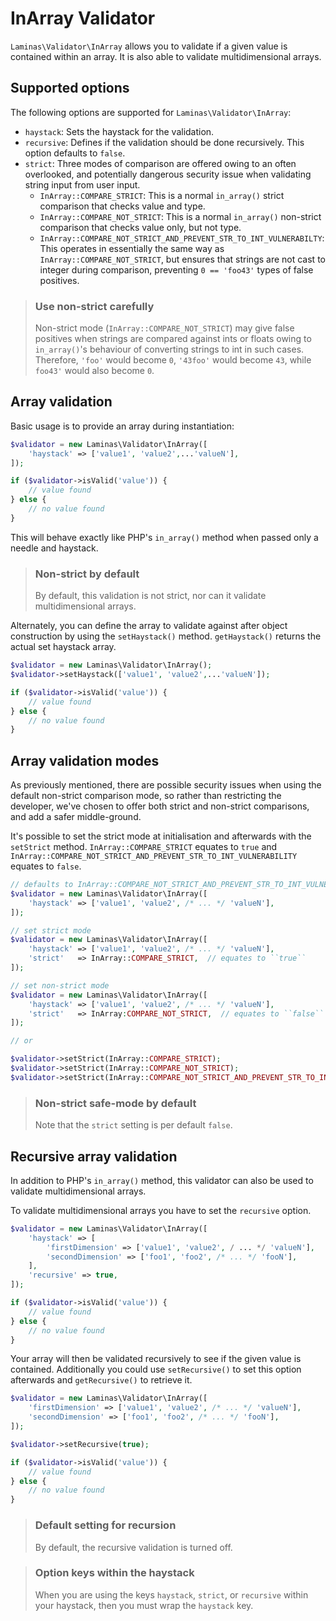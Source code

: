 # InArray Validator

`Laminas\Validator\InArray` allows you to validate if a given value is contained
within an array. It is also able to validate multidimensional arrays.

## Supported options

The following options are supported for `Laminas\Validator\InArray`:

- `haystack`: Sets the haystack for the validation.
- `recursive`: Defines if the validation should be done recursively. This option
  defaults to `false`.
- `strict`: Three modes of comparison are offered owing to an often overlooked,
  and potentially dangerous security issue when validating string input from
  user input.
  - `InArray::COMPARE_STRICT`: This is a normal `in_array()` strict comparison
    that checks value and type.
  - `InArray::COMPARE_NOT_STRICT`: This is a normal `in_array()` non-strict
    comparison that checks value only, but not type.
  - `InArray::COMPARE_NOT_STRICT_AND_PREVENT_STR_TO_INT_VULNERABILTY`: This
    operates in essentially the same way as `InArray::COMPARE_NOT_STRICT`,
    but ensures that strings are not cast to integer during comparison,
    preventing `0 == 'foo43'` types of false positives.

> ### Use non-strict carefully
>
> Non-strict mode (`InArray::COMPARE_NOT_STRICT`) may give false positives when
> strings are compared against ints or floats owing to `in_array()`'s behaviour
> of converting strings to int in such cases. Therefore, `'foo'` would become
> `0`, `'43foo'` would become `43`, while `foo43'` would also become `0`.

## Array validation

Basic usage is to provide an array during instantiation:

```php
$validator = new Laminas\Validator\InArray([
    'haystack' => ['value1', 'value2',...'valueN'],
]);

if ($validator->isValid('value')) {
    // value found
} else {
    // no value found
}
```

This will behave exactly like PHP's `in_array()` method when passed only a
needle and haystack.

> ### Non-strict by default
>
> By default, this validation is not strict, nor can it validate
> multidimensional arrays.

Alternately, you can define the array to validate against after object
construction by using the `setHaystack()` method. `getHaystack()` returns the
actual set haystack array.

```php
$validator = new Laminas\Validator\InArray();
$validator->setHaystack(['value1', 'value2',...'valueN']);

if ($validator->isValid('value')) {
    // value found
} else {
    // no value found
}
```

## Array validation modes

As previously mentioned, there are possible security issues when using the
default non-strict comparison mode, so rather than restricting the developer,
we've chosen to offer both strict and non-strict comparisons, and add a safer
middle-ground.

It's possible to set the strict mode at initialisation and afterwards with the
`setStrict` method. `InArray::COMPARE_STRICT` equates to `true` and
`InArray::COMPARE_NOT_STRICT_AND_PREVENT_STR_TO_INT_VULNERABILITY` equates to
`false`.

```php
// defaults to InArray::COMPARE_NOT_STRICT_AND_PREVENT_STR_TO_INT_VULNERABILITY
$validator = new Laminas\Validator\InArray([
    'haystack' => ['value1', 'value2', /* ... */ 'valueN'],
]);

// set strict mode
$validator = new Laminas\Validator\InArray([
    'haystack' => ['value1', 'value2', /* ... */ 'valueN'],
    'strict'   => InArray::COMPARE_STRICT,  // equates to ``true``
]);

// set non-strict mode
$validator = new Laminas\Validator\InArray([
    'haystack' => ['value1', 'value2', /* ... */ 'valueN'],
    'strict'   => InArray:COMPARE_NOT_STRICT,  // equates to ``false``
]);

// or

$validator->setStrict(InArray::COMPARE_STRICT);
$validator->setStrict(InArray::COMPARE_NOT_STRICT);
$validator->setStrict(InArray::COMPARE_NOT_STRICT_AND_PREVENT_STR_TO_INT_VULNERABILITY);
```

> ### Non-strict safe-mode by default
>
> Note that the `strict` setting is per default `false`.

## Recursive array validation

In addition to PHP's `in_array()` method, this validator can also be used to
validate multidimensional arrays.

To validate multidimensional arrays you have to set the `recursive` option.

```php
$validator = new Laminas\Validator\InArray([
    'haystack' => [
        'firstDimension' => ['value1', 'value2', / ... */ 'valueN'],
        'secondDimension' => ['foo1', 'foo2', /* ... */ 'fooN'],
    ],
    'recursive' => true,
]);

if ($validator->isValid('value')) {
    // value found
} else {
    // no value found
}
```

Your array will then be validated recursively to see if the given value is
contained. Additionally you could use `setRecursive()` to set this option
afterwards and `getRecursive()` to retrieve it.

```php
$validator = new Laminas\Validator\InArray([
    'firstDimension' => ['value1', 'value2', /* ... */ 'valueN'],
    'secondDimension' => ['foo1', 'foo2', /* ... */ 'fooN'],
]);

$validator->setRecursive(true);

if ($validator->isValid('value')) {
    // value found
} else {
    // no value found
}
```

> ### Default setting for recursion
>
> By default, the recursive validation is turned off.

> ### Option keys within the haystack
>
> When you are using the keys `haystack`, `strict`, or `recursive` within
> your haystack, then you must wrap the `haystack` key.
